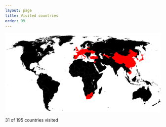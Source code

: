 ```yaml
---
layout: page
title: Visited countries
order: 99
---
```


![Visited countries](images/worldmap.svg)

31 of 195 countries visited